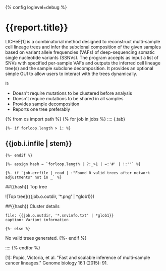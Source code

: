 {% config loglevel=debug %}
# {{report.title}}

LICHeE[1] is a combinatorial method designed to reconstruct multi-sample cell lineage trees and infer the subclonal composition of the given samples based on variant allele frequencies (VAFs) of deep-sequencing somatic single nucleotide variants (SSNVs). The program accepts as input a list of SNVs with specified per-sample VAFs and outputs the inferred cell lineage tree(s) and the sample subclone decomposition. It provides an optional simple GUI to allow users to interact with the trees dynamically.

It:

- Doesn't require mutations to be clustered before analysis
- Doesn't require mutations to be shared in all samples
- Provides sample decomposition
- Reports one tree preferably

{% from os import path %}
{% for job in jobs %}
:::: {.tab}

	{%- if forloop.length > 1: %}
## {{job.i.infile | stem}}
	{%- endif %}

	{%- assign hash = `forloop.length | ?:_>1 | =:'#' | !:''` %}

	{%- if `job.errfile | read | :"Found 0 valid trees after network adjustments" not in _` %}
##{{hash}} Top tree

![Top tree]({{job.o.outdir, '*.png' | *glob1}})

##{{hash}} Cluster details

```table
file: {{job.o.outdir, '*.snvinfo.txt' | *glob1}}
caption: Variant information
```
	{%- else %}
No valid trees generated.
	{%- endif %}

::::
{% endfor %}


[1]: Popic, Victoria, et al. "Fast and scalable inference of multi-sample cancer lineages." Genome biology 16.1 (2015): 91.

